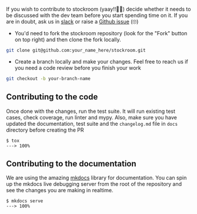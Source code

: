 If you wish to contribute to stockroom (yaay!!🎉🎉) decide whether it needs to be discussed with the dev team
before you start spending time on it. If you are in doubt, ask us in [slack](https://join.slack.com/t/hangarusergroup/shared_invite/zt-886tggtd-_rs1RIb5ACz5g~AzyhphPg)
or raise a [Github issue](https://github.com/tensorwerk/stockroom/issues/new/choose) (🙄) 


- You'd need to fork the stockroom repository (look for the "Fork" button on top right) and then clone the fork locally.

```bash
git clone git@github.com:your_name_here/stockroom.git
```

- Create a branch locally and make your changes. Feel free to reach us if you need a code review before you finish your work

```bash
git checkout -b your-branch-name
```

## Contributing to the code

Once done with the changes, run the test suite. It will run existing test cases, check coverage, run linter and mypy.
Also, make sure you have updated the documentation, test suite and the `changelog.md` file in `docs` directory before
creating the PR

<div class="termy">

```console
$ tox
---> 100%
```

</div>

## Contributing to the documentation

We are using the amazing [mkdocs](https://www.mkdocs.org/) library for documentation. You can spin up the mkdocs live debugging server
from the root of the repository and see the changes you are making in realtime. 


<div class="termy">

```console
$ mkdocs serve
---> 100%
```

</div>
